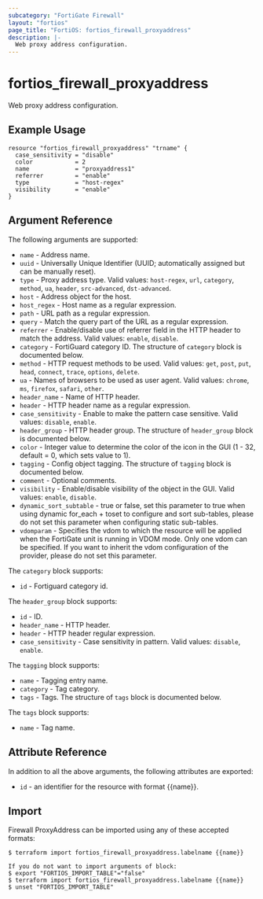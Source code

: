 ```yaml
---
subcategory: "FortiGate Firewall"
layout: "fortios"
page_title: "FortiOS: fortios_firewall_proxyaddress"
description: |-
  Web proxy address configuration.
---
```


# fortios_firewall_proxyaddress
Web proxy address configuration.

## Example Usage

```hcl
resource "fortios_firewall_proxyaddress" "trname" {
  case_sensitivity = "disable"
  color            = 2
  name             = "proxyaddress1"
  referrer         = "enable"
  type             = "host-regex"
  visibility       = "enable"
}
```

## Argument Reference

The following arguments are supported:

* `name` - Address name.
* `uuid` - Universally Unique Identifier (UUID; automatically assigned but can be manually reset).
* `type` - Proxy address type. Valid values: `host-regex`, `url`, `category`, `method`, `ua`, `header`, `src-advanced`, `dst-advanced`.
* `host` - Address object for the host.
* `host_regex` - Host name as a regular expression.
* `path` - URL path as a regular expression.
* `query` - Match the query part of the URL as a regular expression.
* `referrer` - Enable/disable use of referrer field in the HTTP header to match the address. Valid values: `enable`, `disable`.
* `category` - FortiGuard category ID. The structure of `category` block is documented below.
* `method` - HTTP request methods to be used. Valid values: `get`, `post`, `put`, `head`, `connect`, `trace`, `options`, `delete`.
* `ua` - Names of browsers to be used as user agent. Valid values: `chrome`, `ms`, `firefox`, `safari`, `other`.
* `header_name` - Name of HTTP header.
* `header` - HTTP header name as a regular expression.
* `case_sensitivity` - Enable to make the pattern case sensitive. Valid values: `disable`, `enable`.
* `header_group` - HTTP header group. The structure of `header_group` block is documented below.
* `color` - Integer value to determine the color of the icon in the GUI (1 - 32, default = 0, which sets value to 1).
* `tagging` - Config object tagging. The structure of `tagging` block is documented below.
* `comment` - Optional comments.
* `visibility` - Enable/disable visibility of the object in the GUI. Valid values: `enable`, `disable`.
* `dynamic_sort_subtable` - true or false, set this parameter to true when using dynamic for_each + toset to configure and sort sub-tables, please do not set this parameter when configuring static sub-tables.
* `vdomparam` - Specifies the vdom to which the resource will be applied when the FortiGate unit is running in VDOM mode. Only one vdom can be specified. If you want to inherit the vdom configuration of the provider, please do not set this parameter.

The `category` block supports:

* `id` - Fortiguard category id.

The `header_group` block supports:

* `id` - ID.
* `header_name` - HTTP header.
* `header` - HTTP header regular expression.
* `case_sensitivity` - Case sensitivity in pattern. Valid values: `disable`, `enable`.

The `tagging` block supports:

* `name` - Tagging entry name.
* `category` - Tag category.
* `tags` - Tags. The structure of `tags` block is documented below.

The `tags` block supports:

* `name` - Tag name.


## Attribute Reference

In addition to all the above arguments, the following attributes are exported:
* `id` - an identifier for the resource with format {{name}}.

## Import

Firewall ProxyAddress can be imported using any of these accepted formats:
```
$ terraform import fortios_firewall_proxyaddress.labelname {{name}}

If you do not want to import arguments of block:
$ export "FORTIOS_IMPORT_TABLE"="false"
$ terraform import fortios_firewall_proxyaddress.labelname {{name}}
$ unset "FORTIOS_IMPORT_TABLE"
```
